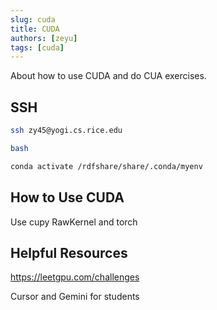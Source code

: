 ```yaml
---
slug: cuda
title: CUDA
authors: [zeyu]
tags: [cuda]
---
```


About how to use CUDA and do CUA exercises.

<!-- truncate -->

## SSH

```bash
ssh zy45@yogi.cs.rice.edu
```

```bash
bash
```

```bash
conda activate /rdfshare/share/.conda/myenv
```

## How to Use CUDA

Use cupy RawKernel and torch

## Helpful Resources

https://leetgpu.com/challenges

Cursor and Gemini for students
